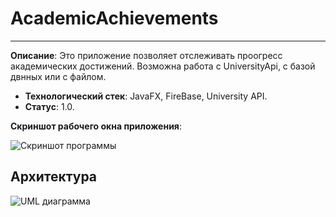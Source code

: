 # AcademicAchievements
----------------
**Описание**:  Это приложение позволяет отслеживать проогресс академических достижений. Возможна работа с UniversityApi, с базой двнных или с файлом.
 - **Технологический стек**: JavaFX, FireBase, University API.
 - **Статус**:  1.0.

**Скриншот рабочего окна приложения**:

![Скриншот программы](https://github.com/user-attachments/assets/57245bc9-f49a-4c99-b6c7-6ccffbab44fc)

## Архитектура
![UML диаграмма](https://github.com/user-attachments/assets/37d01019-b0c6-42bb-aa05-9cafcbf980d3)
